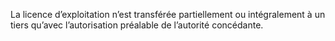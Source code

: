 La licence d’exploitation n’est transférée partiellement ou intégralement à un tiers qu’avec l’autorisation préalable de l’autorité concédante.